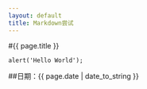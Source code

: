 ```yaml
---
layout: default
title: Markdown尝试
---
```


#{{ page.title }}

`alert('Hello World');`



##日期：{{ page.date | date_to_string }}

